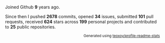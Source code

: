 Joined Github **9** years ago.

Since then I pushed **2678** commits, opened **34** issues, submitted **101** pull requests, received **624** stars across **199** personal projects and contributed to **25** public repositories.

<p align="right"><sub>Generated using <a href="https://github.com/marketplace/actions/profile-readme-stats">teoxoy/profile-readme-stats</a></sub></p>
